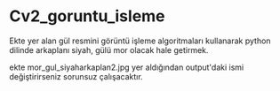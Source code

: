 # Cv2_goruntu_isleme
Ekte yer alan gül resmini görüntü işleme algoritmaları kullanarak python dilinde arkaplanı siyah, gülü mor olacak hale getirmek.

ekte mor_gul_siyaharkaplan2.jpg yer aldığından output'daki ismi değiştirirseniz sorunsuz çalışacaktır.
